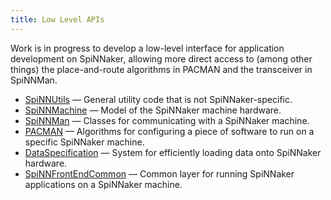 ```yaml
---
title: Low Level APIs
---
```


Work is in progress to develop a low-level interface for application development on SpiNNaker, allowing more direct access to (among other things) the place-and-route algorithms in PACMAN and the transceiver in SpiNNMan.

 * [SpiNNUtils](https://spinnutils.readthedocs.org) — General utility code that is not SpiNNaker-specific.
 * [SpiNNMachine](https://spinnmachine.readthedocs.org) — Model of the SpiNNaker machine hardware.
 * [SpiNNMan](https://spinnman.readthedocs.org) — Classes for communicating with a SpiNNaker machine.
 * [PACMAN](https://pacman.readthedocs.org) — Algorithms for configuring a piece of software to run on a specific SpiNNaker machine.
 * [DataSpecification](http://dataspecification.readthedocs.org) — System for efficiently loading data onto SpiNNaker hardware.
 * [SpiNNFrontEndCommon](https://spinnfrontendcommon.readthedocs.org) — Common layer for running SpiNNaker applications on a SpiNNaker machine.

